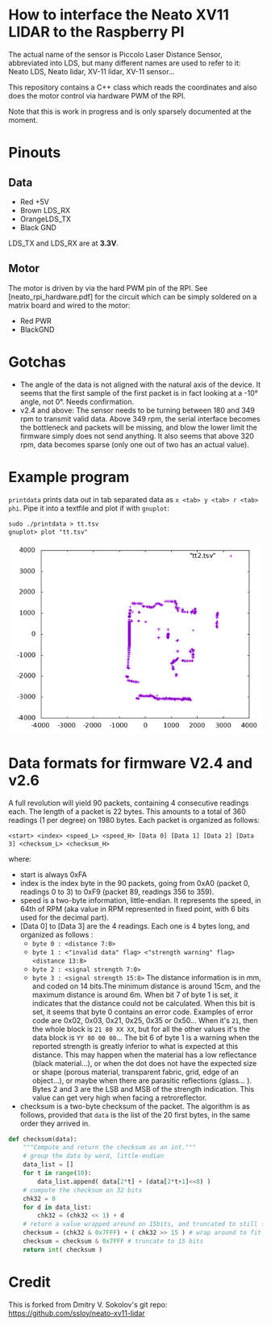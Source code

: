 # How to interface the Neato XV11 LIDAR to the Raspberry PI

The actual name of the sensor is Piccolo Laser Distance Sensor, abbreviated into LDS, but many different names are used to refer to it: Neato LDS, Neato lidar, XV-11 lidar, XV-11 sensor...

This repository contains a C++ class which reads the coordinates
and also does the motor control via hardware PWM of the RPI.

Note that this is work in progress and is only sparsely documented at the moment.

# Pinouts

## Data

* Red +5V
* Brown LDS_RX
* OrangeLDS_TX
* Black GND

LDS_TX and LDS_RX are at **3.3V**.

## Motor
The motor is driven by via the hard PWM pin of the RPI. See
[neato_rpi_hardware.pdf] for the circuit which can be
simply soldered on a matrix board and wired to the motor:

* Red PWR
* BlackGND

# Gotchas
* The angle of the data is not aligned with the natural axis of the device. It seems that the first sample of the first packet is in fact looking at
a -10° angle, not 0°. Needs confirmation.
* v2.4 and above: The sensor needs to be turning between 180 and 349 rpm to transmit valid data. Above 349 rpm, the serial interface
becomes the bottleneck and packets will be missing, and blow the lower limit the firmware simply does not send anything. It also seems
that above 320 rpm, data becomes sparse (only one out of two has an actual value).

# Example program
`printdata` prints data out in tab separated data as `x <tab> y <tab> r <tab> phi`. 
Pipe it into a textfile and plot if with `gnuplot`:
```
sudo ./printdata > tt.tsv
gnuplot> plot "tt.tsv"
```
![alt tag](map.png)


# Data formats for firmware V2.4 and v2.6
A full revolution will yield 90 packets, containing 4 consecutive readings each.
The length of a packet is 22 bytes.
This amounts to a total of 360 readings (1 per degree) on 1980 bytes.
Each packet is organized as follows:

```
<start> <index> <speed_L> <speed_H> [Data 0] [Data 1] [Data 2] [Data 3] <checksum_L> <checksum_H>
```

where:
* start is always 0xFA
* index is the index byte in the 90 packets, going from 0xA0 (packet 0, readings 0 to 3) to 0xF9 (packet 89, readings 356 to 359).
* speed is a two-byte information, little-endian. It represents the speed, in 64th of RPM (aka value in RPM represented in fixed point, with
6 bits used for the decimal part).
* [Data 0] to [Data 3] are the 4 readings. Each one is 4 bytes long, and organized as follows :
  * `byte 0 : <distance 7:0>`
  * `byte 1 : <"invalid data" flag> <"strength warning" flag> <distance 13:8>`
  * `byte 2 : <signal strength 7:0>`
  * `byte 3 : <signal strength 15:8>`
The distance information is in mm, and coded on 14 bits.The minimum distance is around 15cm, and the maximum distance is around 6m.
When bit 7 of byte 1 is set, it indicates that the distance could not be calculated. When this bit is set, it seems that byte 0 contains an error
code. Examples of error code are 0x02, 0x03, 0x21, 0x25, 0x35 or 0x50...
When it's `21`, then the whole block is `21 80 XX XX`, but for all the other values it's the data block is `YY 80 00 00`...
The bit 6 of byte 1 is a warning when the reported strength is greatly inferior to what is expected at this distance. This may happen when the
material has a low reflectance (black material...), or when the dot does not have the expected size or shape (porous material, transparent
fabric, grid, edge of an object...), or maybe when there are parasitic reflections (glass... ).
Bytes 2 and 3 are the LSB and MSB of the strength indication. This value can get very high when facing a retroreflector.
* checksum is a two-byte checksum of the packet.
The algorithm is as follows, provided that `data` is the list of the 20 first bytes, in the same order they arrived in.

```python
def checksum(data):
    """Compute and return the checksum as an int."""
    # group the data by word, little-endian
    data_list = []
    for t in range(10):
        data_list.append( data[2*t] + (data[2*t+1]<<8) )
    # compute the checksum on 32 bits
    chk32 = 0
    for d in data_list:
        chk32 = (chk32 << 1) + d
    # return a value wrapped around on 15bits, and truncated to still fit into 15 bits
    checksum = (chk32 & 0x7FFF) + ( chk32 >> 15 ) # wrap around to fit into 15 bits
    checksum = checksum & 0x7FFF # truncate to 15 bits
    return int( checksum )
```


# Credit

This is forked from Dmitry V. Sokolov's git repo: https://github.com/ssloy/neato-xv11-lidar
